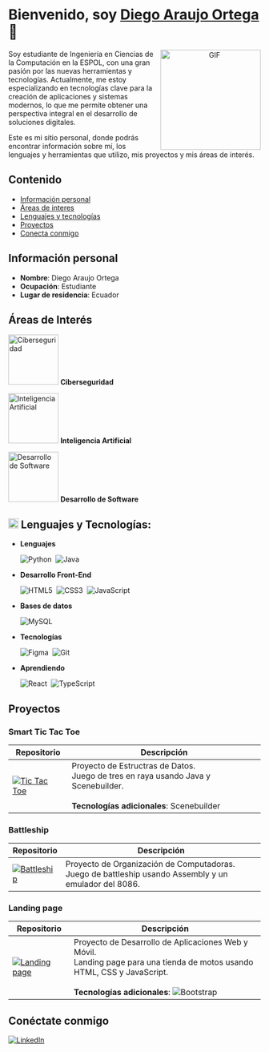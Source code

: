 # Bienvenido, soy [Diego Araujo Ortega](https://diegoa00.github.io/curriculum/) 👋

<a target="_blank" align="center">
  <img align="right" width="200" alt="GIF" src="https://i.giphy.com/media/v1.Y2lkPTc5MGI3NjExNmMyOXN2MmZtd3ozMnU1ajdjdzJ2NWoxNGgxN2J3NDhqcm80cWFoZSZlcD12MV9pbnRlcm5hbF9naWZfYnlfaWQmY3Q9cw/WFZvB7VIXBgiz3oDXE/giphy.gif">
</a>

Soy estudiante de Ingeniería en Ciencias de la Computación en la ESPOL, con una gran pasión por las nuevas herramientas y tecnologías. Actualmente, me estoy especializando en tecnologías clave para la creación de aplicaciones y sistemas modernos, lo que me permite obtener una perspectiva integral en el desarrollo de soluciones digitales.

Este es mi sitio personal, donde podrás encontrar información sobre mí, los lenguajes y herramientas que utilizo, mis proyectos y mis áreas de interés.

## Contenido
* [Información personal](#información-personal)
* [Áreas de interes](#áreas-de-interés)
* [Lenguajes y tecnologías](#-lenguajes-y-tecnologías)
* [Proyectos](#proyectos)
* [Conecta conmigo](#conéctate-conmigo)

## Información personal
* **Nombre**: Diego Araujo Ortega
* **Ocupación**: Estudiante
* **Lugar de residencia**: Ecuador

## Áreas de Interés
<img src="https://i.giphy.com/media/v1.Y2lkPTc5MGI3NjExbjh5cW11cWo2MjA3dGFhZWxhd2l2MHZyZWNjYmJ6bjF0dGNoYW92MiZlcD12MV9pbnRlcm5hbF9naWZfYnlfaWQmY3Q9cw/tqbayGDpciZuWLfgth/giphy.gif" width="100" alt="Ciberseguridad"> **Ciberseguridad**

<img src="https://i.giphy.com/media/v1.Y2lkPTc5MGI3NjExMGN6N3YxcGIwNmYxbDlpMHJmbWFsdDQ1eTZiZHhudzVtZmgxY3F1MiZlcD12MV9pbnRlcm5hbF9naWZfYnlfaWQmY3Q9cw/9yRMxLuRqyQ0x3jJXD/giphy.gif" width="100" alt="Inteligencia Artificial"> **Inteligencia Artificial**

<img src="https://i.giphy.com/media/v1.Y2lkPTc5MGI3NjExMHE3dnJoaTJnbTAwa2JwMGl2OHF0bXRqdDFpc2JjZTdkM3Uxd2toYyZlcD12MV9pbnRlcm5hbF9naWZfYnlfaWQmY3Q9cw/Ll22OhMLAlVDb8UQWe/giphy.gif" width="100" alt="Desarrollo de Software"> **Desarrollo de Software**

<!-- <img src="https://media2.giphy.com/media/QssGEmpkyEOhBCb7e1/giphy.gif?cid=ecf05e47a0n3gi1bfqntqmob8g9aid1oyj2wr3ds3mg700bl&rid=giphy.gif" width ="20"> -->
## <img src="https://media2.giphy.com/media/QssGEmpkyEOhBCb7e1/giphy.gif?cid=ecf05e47a0n3gi1bfqntqmob8g9aid1oyj2wr3ds3mg700bl&rid=giphy.gif" width ="20"> Lenguajes y Tecnologías:
- **Lenguajes**

  ![Python](https://img.shields.io/badge/python-3670A0?style=for-the-badge&logo=python&logoColor=ffdd54)&nbsp;
  ![Java](https://img.shields.io/badge/java-%23ED8B00.svg?style=for-the-badge&logo=openjdk&logoColor=white)&nbsp;

- **Desarrollo Front-End**

  ![HTML5](https://img.shields.io/badge/html5-%23E34F26.svg?style=for-the-badge&logo=html5&logoColor=white)&nbsp;
  ![CSS3](https://img.shields.io/badge/css3-%231572B6.svg?style=for-the-badge&logo=css3&logoColor=white)&nbsp;
  ![JavaScript](https://img.shields.io/badge/javascript-%23323330.svg?style=for-the-badge&logo=javascript&logoColor=%23F7DF1E)&nbsp;

- **Bases de datos**

  ![MySQL](https://img.shields.io/badge/mysql-4479A1.svg?style=for-the-badge&logo=mysql&logoColor=white)&nbsp;

- **Tecnologías**

  ![Figma](https://img.shields.io/badge/figma-%23F24E1E.svg?style=for-the-badge&logo=figma&logoColor=white)&nbsp;
  ![Git](https://img.shields.io/badge/git-%23F05033.svg?style=for-the-badge&logo=git&logoColor=white)&nbsp;

- **Aprendiendo**

  ![React](https://img.shields.io/badge/react-%2320232a.svg?style=for-the-badge&logo=react&logoColor=%2361DAFB)&nbsp;
  ![TypeScript](https://img.shields.io/badge/typescript-%23007ACC.svg?style=for-the-badge&logo=typescript&logoColor=white)&nbsp;

## Proyectos

<!-- ### Tic Tac Toe
Proyecto de Estructras de Datos.

Juego de tres en raya usando Java y Scenebuilder.

[![Tic Tac Toe](https://github-readme-stats.vercel.app/api/pin/?username=vicbguti-espol&repo=SmartTicTacToe&theme=dark)](https://github.com/vicbguti-espol/SmartTicTacToe)

**Tecnologías adicionales**: Scenebuilder -->

### Smart Tic Tac Toe

| Repositorio | Descripción |
| ----------- | ----------- |
| [![Tic Tac Toe](https://github-readme-stats.vercel.app/api/pin/?username=vicbguti-espol&repo=SmartTicTacToe&theme=dark)](https://github.com/vicbguti-espol/SmartTicTacToe) | Proyecto de Estructras de Datos. <br> Juego de tres en raya usando Java y Scenebuilder. <br><br> **Tecnologías adicionales**: Scenebuilder |



<!-- ### Battleship
Proyecto de Organización de Computadoras.

Juego de battleship usando Assembly y un emulador del 8086.

[![Battleship](https://github-readme-stats.vercel.app/api/pin/?username=diegoa00&repo=Battleship-Assembly&theme=dark)](https://github.com/DiegoA00/Battleship-Assembly)  -->

### Battleship

| Repositorio | Descripción |
| ----------- | ----------- |
| [![Battleship](https://github-readme-stats.vercel.app/api/pin/?username=diegoa00&repo=Battleship-Assembly&theme=dark)](https://github.com/DiegoA00/Battleship-Assembly) | Proyecto de Organización de Computadoras. <br> Juego de battleship usando Assembly y un emulador del 8086. <!-- <br><br> **Tecnologías adicionales**: Scenebuilder --> |



<!-- ### Landing page
Proyecto de Desarrollo de Aplicaciones Web y Móvil.

Landing page para una tienda de motos usando HTML, CSS y JavaScript.

[![Landing page](https://github-readme-stats.vercel.app/api/pin/?username=diegoa00&repo=landing&theme=dark)](https://github.com/diegoa00/landing)

**Tecnologías adicionales**: 

![Bootstrap](https://img.shields.io/badge/bootstrap-%238511FA.svg?style=for-the-badge&logo=bootstrap&logoColor=white)&nbsp;  -->

### Landing page

| Repositorio | Descripción |
| ----------- | ----------- |
| [![Landing page](https://github-readme-stats.vercel.app/api/pin/?username=diegoa00&repo=landing&theme=dark)](https://github.com/diegoa00/landing) | Proyecto de Desarrollo de Aplicaciones Web y Móvil. <br> Landing page para una tienda de motos usando HTML, CSS y JavaScript. <br><br> **Tecnologías adicionales**: ![Bootstrap](https://img.shields.io/badge/bootstrap-%238511FA.svg?style=for-the-badge&logo=bootstrap&logoColor=white)&nbsp; |

<!-- https://i.giphy.com/media/v1.Y2lkPTc5MGI3NjExcW1jeWh5M3F6aW55MDFjZ2pxMjR5Z3RudnJycXEzdjIzeWw5c3lsOSZlcD12MV9pbnRlcm5hbF9naWZfYnlfaWQmY3Q9cw/IqgySmxEgP0rs40ZMB/giphy.gif -->
## Conéctate conmigo
[![LinkedIn](https://img.shields.io/badge/linkedin-%230077B5.svg?style=for-the-badge&logo=linkedin&logoColor=white&color=black)](https://www.linkedin.com/in/diego-araujo-ortega)

<!-- ![Lenguajes utilizados](https://github-readme-stats.vercel.app/api/top-langs/?username=diegoa00&layout=compact&size_weight=0.2&count_weight=0.8&theme=dark&langs_count=6) -->
